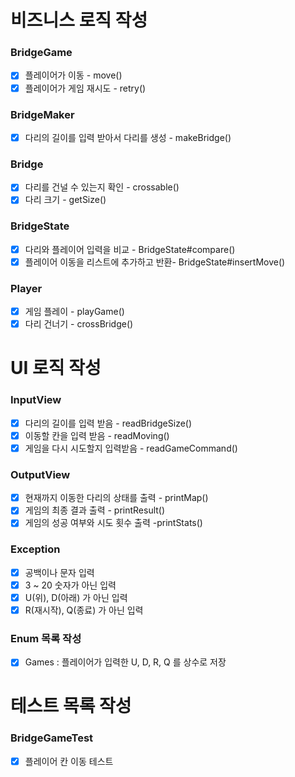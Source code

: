 # 비즈니스 로직 작성
### BridgeGame
- [x] 플레이어가 이동 - move()
- [x] 플레이어가 게임 재시도 - retry()
### BridgeMaker
- [x] 다리의 길이를 입력 받아서 다리를 생성 - makeBridge()
### Bridge
- [x] 다리를 건널 수 있는지 확인 - crossable()
- [x] 다리 크기 - getSize()
### BridgeState
- [x] 다리와 플레이어 입력을 비교 - BridgeState#compare()
- [x] 플레이어 이동을 리스트에 추가하고 반환- BridgeState#insertMove()
### Player
- [x] 게임 플레이 - playGame()
- [X] 다리 건너기 - crossBridge()
# UI 로직 작성
### InputView
- [x] 다리의 길이를 입력 받음 - readBridgeSize()
- [x] 이동할 칸을 입력 받음 - readMoving()
- [x] 게임을 다시 시도할지 입력받음 - readGameCommand()
### OutputView
- [x] 현재까지 이동한 다리의 상태를 출력 - printMap()
- [x] 게임의 최종 결과 출력 - printResult()
- [x] 게임의 성공 여부와 시도 횟수 출력 -printStats()
### Exception
- [x] 공백이나 문자 입력
- [x] 3 ~ 20 숫자가 아닌 입력
- [x] U(위), D(아래) 가 아닌 입력
- [x] R(재시작), Q(종료) 가 아닌 입력
### Enum 목록 작성
- [X] Games : 플레이어가 입력한 U, D, R, Q 를 상수로 저장

# 테스트 목록 작성
### BridgeGameTest
- [x] 플레이어 칸 이동 테스트